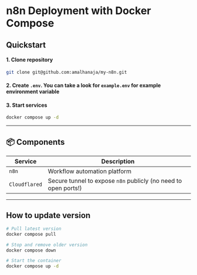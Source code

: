 # n8n Deployment with Docker Compose

## Quickstart

####  1. Clone repository
```bash
git clone git@github.com:amalhanaja/my-n8n.git
```
#### 2. Create `.env`. You can take a look for `example.env` for example environment variable
#### 3. Start services
```bash
docker compose up -d
```

---

## 📦 Components

| Service       | Description                                                                 |
|---------------|-----------------------------------------------------------------------------|
| `n8n`         | Workflow automation platform                                                |
| `Cloudflared` | Secure tunnel to expose `n8n` publicly (no need to open ports!)             |

---

## How to update version
```bash
# Pull latest version
docker compose pull

# Stop and remove older version
docker compose down

# Start the container
docker compose up -d
```